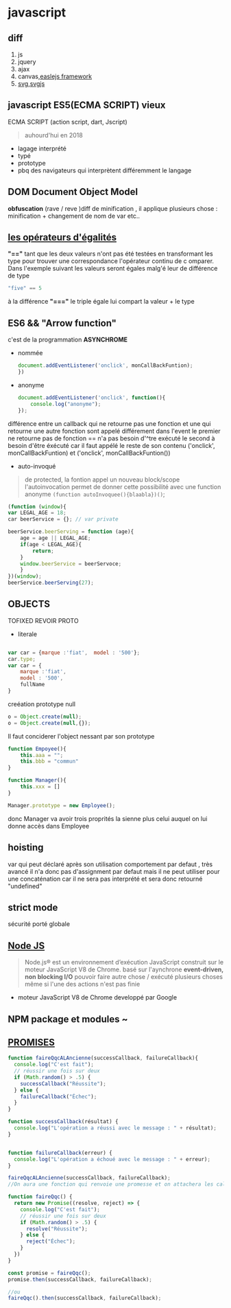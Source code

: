 # javascript

## diff

1. js
2. jquery
3. ajax
4. canvas,[easlejs framework](https://www.createjs.com/easeljs)
5. [svg](https://la-cascade.io/guide-des-animations-svg/),[svgjs](http://svgjs.com/)


## javascript ES5(ECMA SCRIPT) vieux
ECMA SCRIPT (action script, dart, Jscript)

>  auhourd'hui en 2018

- lagage interprété
- typé
- prototype
- pbq des navigateurs qui interprètent différemment le langage

## DOM Document Object Model
>
**obfuscation** (rave / reve )diff de minification , il applique plusieurs chose : minification + changement de nom de var etc..

## [les opérateurs d'égalités](https://www.w3schools.com/js/js_bitwise.asp)
**"=="** tant que les deux valeurs n'ont pas été testées en transformant les type pour trouver une correspondance l'opérateur continu de c omparer. Dans l'exemple suivant les valeurs seront égales malg'é leur de différence de type
```javascript
"five" == 5
```
à la différence **"==="** le triple égale lui compart la valeur + le type

## ES6 && "Arrow function"
c'est de la programmation **ASYNCHROME**
- nommée
    ```javascript
    document.addEventListener('onclick', monCallBackFuntion);
    })
    ```
- anonyme
    ```javascript
    document.addEventListener('onclick', function(){
        console.log("anonyme");
    });
    ```

différence entre un callback qui ne retourne pas une fonction et une qui retourne une autre fonction sont appelé différement dans l'event
le premier ne retourne pas de fonction == n'a pas besoin d'^tre exécuté le second à besoin d'être éxécuté car il faut appélé le reste de son contenu
('onclick', monCallBackFuntion)
et ('onclick', monCallBackFuntion())

- auto-invoqué
> de protected,  la fontion appel un nouveau block/scope
l'autoinvocation permet de donner cette possibilité avec une function anonyme
`(function autoInvoquee(){blaabla})()`;

```javascript
(function (window){
var LEGAL_AGE = 18;
car beerService = {}; // var private

beerService.beerServing = function (age){
    age = age || LEGAL_AGE;
    if(age < LEGAL_AGE){
        return;
    }
    window.beerService = beerServoce;
    }
})(window);
beerService.beerServing(27);
```

## OBJECTS

TOFIXED REVOIR PROTO
- literale
```javascript

var car = {marque :'fiat',  model : '500'};
car.type;
var car = {
    marque :'fiat',
    model : '500',
    fullName
}
```

creéation prototype null
```javascript
o = Object.create(null);
o = Object.create(null,{});
```
Il faut conciderer l'object nessant par son prototype
```javascript
function Empoyee(){
    this.aaa = "";
    this.bbb = "commun"
}

function Manager(){
    this.xxx = []
}

Manager.prototype = new Employee();
````
donc Manager va avoir trois proprités la sienne plus celui auquel on lui donne accès dans Employee

## hoisting

var qui peut déclaré après son utilisation
comportement par defaut , très avancé
il n'a donc pas d'assignment par defaut mais il ne peut utiliser pour une concaténation car il ne sera pas interprété et sera donc retourné "undefined"

## strict mode
sécurité
porté globale


## [Node JS](https://nodejs.org/fr/)
>Node.js® est un environnement d’exécution JavaScript construit sur le moteur JavaScript V8 de Chrome.
basé sur l'aynchrone **event-driven, non blocking I/O**
pouvoir faire autre chose / exécuté plusieurs choses même si l'une des actions n'est pas finie


- moteur JavaScript V8 de Chrome developpé par Google

## NPM package et modules ~

## [PROMISES](https://developer.mozilla.org/fr/docs/Web/JavaScript/Guide/Utiliser_les_promesses)
```javascript
function faireQqcALAncienne(successCallback, failureCallback){
  console.log("C'est fait");
  // réussir une fois sur deux
  if (Math.random() > .5) {
    successCallback("Réussite");
  } else {
    failureCallback("Échec");
  }
}

function successCallback(résultat) {
  console.log("L'opération a réussi avec le message : " + résultat);
}


function failureCallback(erreur) {
  console.log("L'opération a échoué avec le message : " + erreur);
}

faireQqcALAncienne(successCallback, failureCallback);
//On aura une fonction qui renvoie une promesse et on attachera les callbacks sur cette promesse :

function faireQqc() {
  return new Promise((resolve, reject) => {
    console.log("C'est fait");
    // réussir une fois sur deux
    if (Math.random() > .5) {
      resolve("Réussite");
    } else {
      reject("Échec");
    }
  })
}

const promise = faireQqc();
promise.then(successCallback, failureCallback);

//ou
faireQqc().then(successCallback, failureCallback);
```